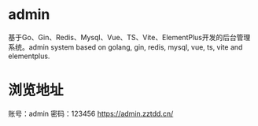 # admin
基于Go、Gin、Redis、Mysql、Vue、TS、Vite、ElementPlus开发的后台管理系统。admin system based on golang, gin, redis, mysql, vue, ts, vite and elementplus.
# 浏览地址
账号：admin 密码：123456
https://admin.zztdd.cn/
